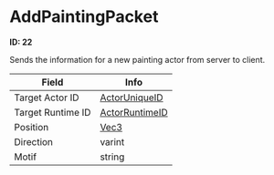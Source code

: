 # AddPaintingPacket

**ID: 22**  

Sends the information for a new painting actor from server to client.

<table><thead><tr><th>Field</th><th>Info</th></tr></thead><tbody>
<tr><td>Target Actor ID</td><td><a href="../types/ActorUniqueID.md">ActorUniqueID</a></td></tr>
<tr><td>Target Runtime ID</td><td><a href="../types/ActorRuntimeID.md">ActorRuntimeID</a></td></tr>
<tr><td>Position</td><td><a href="../types/Vec3.md">Vec3</a></td></tr>
<tr><td>Direction</td><td>varint</td></tr>
<tr><td>Motif</td><td>string</td></tr>
</tbody></table>